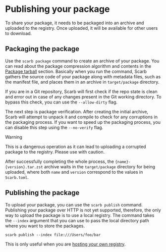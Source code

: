 # Publishing your package

To share your package, it needs to be packaged into an archive and uploaded to the registry.
Once uploaded, it will be available for other users to download.

## Packaging the package

Use the `scarb package` command to create an archive of your package.
You can read about the package compression algorithm and contents in the [Package tarball](./package-tarball) section.
Basically when you run the command, Scarb gathers the source code of your package along with metadata files, such as the manifest file, and places them in an archive in `target/package` directory.

If you are in a Git repository, Scarb will first check if the repo state is clean and error out in case of any changes present in the Git working directory.
To bypass this check, you can use the `--allow-dirty` flag.

The next step is package verification.
After creating the initial archive, Scarb will attempt to unpack it and compile to check for any corruptions in the packaging process.
If you want to speed up the packaging process, you can disable this step using the `--no-verify` flag.

> [!WARNING]
> This is a dangerous operation as it can lead to uploading a corrupted package to the registry.
> Please use with caution.

After successfully completing the whole process, the `{name}-{version}.tar.zst` archive waits in the `target/package` directory for being uploaded, where both `name` and `version` correspond to the values in `Scarb.toml`.

## Publishing the package

To upload your package, you can use the `scarb publish` command.
Publishing your package over HTTP is not yet supported, therefore, the only way to upload the package is to use a local registry.
The command takes the `--index` argument that you can use to pass the local directory path where you want to store the packages.

```shell
scarb publish --index file:///Users/foo/bar
```

This is only useful when you are [hosting your own registry](./custom-registry).
